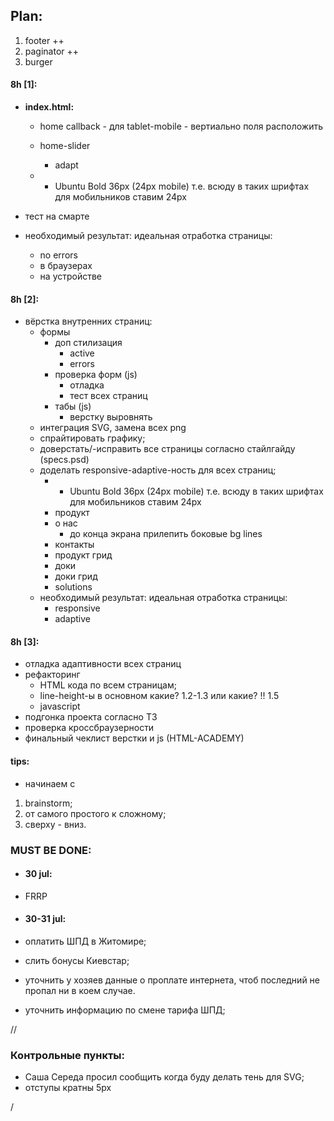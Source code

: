 ## __Plan__:


1. footer ++
2. paginator ++
3. burger


#### 8h [1]:
- __index.html:__


  + home callback - для tablet-mobile - вертиально поля расположить

  - home-slider
    - adapt








  - + Ubuntu Bold 36px (24px mobile) 	т.е. всюду в таких шрифтах для мобильников ставим 24px
 - тест на смарте
- необходимый результат: идеальная отработка страницы:
  - no errors
  - в браузерах
  - на устройстве


#### 8h [2]:
- вёрстка внутренних страниц:
  - формы
    - доп стилизация
      - active
      - errors
    - проверка форм (js)
      - отладка
      - тест всех страниц
    - табы (js)
      - верстку выровнять
  - интеграция SVG, замена всех png
  - спрайтировать графику;
  - доверстать/-исправить все страницы согласно стайлгайду (specs.psd)
  - доделать responsive-adaptive-ность для всех страниц;
    - + Ubuntu Bold 36px (24px mobile) 	т.е. всюду в таких шрифтах для мобильников ставим 24px
    - продукт
    - о нас
      - до конца экрана прилепить боковые bg lines
    - контакты
    - продукт грид
    - доки
    - доки грид
    - solutions
  - необходимый результат: идеальная отработка страницы:
    - responsive
    - adaptive




#### 8h [3]:
- отладка адаптивности всех страниц
- рефакторинг
  - HTML кода по всем страницам;
  - line-height-ы в основном какие? 1.2-1.3 или какие? !! 1.5
  - javascript
- подгонка проекта согласно ТЗ
- проверка кроссбраузерности
- финальный чеклист верстки и js (HTML-ACADEMY)


#### tips:
- начинаем с
 1. brainstorm;
 2. от самого простого к сложному;
 3. сверху - вниз.



### MUST BE DONE:

- #### 30 jul:
 - FRRP

- #### 30-31 jul:
 - оплатить ШПД в Житомире;
 - слить бонусы Киевстар;
 - уточнить у хозяев данные о проплате интернета, чтоб последний не пропал ни в коем случае.
  - уточнить информацию по смене тарифа ШПД;






//




### Контрольные пункты:

  - Саша Середа просил сообщить когда буду делать тень для SVG;
  - отступы кратны 5px



/
